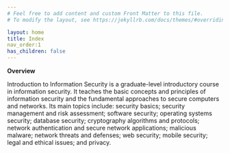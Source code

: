 ```yaml
---
# Feel free to add content and custom Front Matter to this file.
# To modify the layout, see https://jekyllrb.com/docs/themes/#overriding-theme-defaults

layout: home
title: Index
nav_order:1
has_children: false
---
```

<b> Overview </b>

Introduction to Information Security is a graduate-level introductory course in information security. It teaches the basic concepts and principles of information security and the fundamental approaches to secure computers and networks. Its main topics include: security basics; security management and risk assessment; software security; operating systems security; database security; cryptography algorithms and protocols; network authentication and secure network applications; malicious malware; network threats and defenses; web security; mobile security; legal and ethical issues; and privacy.
